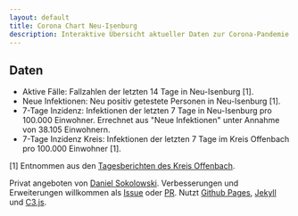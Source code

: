 ```yaml
---
layout: default
title: Corona Chart Neu-Isenburg
description: Interaktive Übersicht aktueller Daten zur Corona-Pandemie in Neu-Isenburg.
---
```


<div id="chart"></div>

## Daten

* Aktive Fälle: Fallzahlen der letzten 14 Tage in Neu-Isenburg [1].
* Neue Infektionen: Neu positiv getestete Personen in Neu-Isenburg [1].
* 7-Tage Inzidenz: Infektionen der letzten 7 Tage in Neu-Isenburg pro 100.000 Einwohner. Errechnet aus "Neue Infektionen" unter Annahme von 38.105 Einwohnern.
* 7-Tage Inzidenz Kreis: Infektionen der letzten 7 Tage im Kreis Offenbach pro 100.000 Einwohner [1].

[1] Entnommen aus den [Tagesberichten des Kreis Offenbach](https://www.kreis-offenbach.de/Themen/Gesundheit-Verbraucher-schutz/akut/Corona/Corona-Entwicklung/).

Privat angeboten von [Daniel Sokolowski](https://dsoko.de). Verbesserungen und Erweiterungen willkommen als [Issue](https://github.com/DSoko2/Corona-NI/issues) oder [PR](https://github.com/DSoko2/Corona-NI/pulls). Nutzt [Github Pages](https://pages.github.com/), [Jekyll](https://jekyllrb.com/) und [C3.js](https://c3js.org).

<!-- Load c3.css -->
<link href="assets/c3.min.css" rel="stylesheet">

<!-- Load d3.js and c3.js -->
<script src="assets/d3.min.js" charset="utf-8"></script>
<script src="assets/c3.min.js"></script>
<script type="text/javascript">
	const data = [
		["30.09.20",18,5],
		["01.10.20",17,0],
		["02.10.20",19,4],
		["03.10.20",21,2],
		["04.10.20",24,1],
		["05.10.20",24,0],
		["06.10.20",18,1],
		["07.10.20",22,6],
		["08.10.20",29,8],
		["09.10.20",26,2],
		["10.10.20",28,3],
		["11.10.20",32,5],
		["12.10.20",33,1],
		["13.10.20",32,1],
		["14.10.20",30,3],
		["15.10.20",36,6],
		["16.10.20",41,6],
		["17.10.20",47,5],
		["18.10.20",51,4],
		["19.10.20",53,4],
		["20.10.20",54,2],
		["21.10.20",60,9],
		["22.10.20",65,7],
		["23.10.20",65,5],
		["24.10.20",72,10],
		["25.10.20",75,3],
		["26.10.20",null,6],
		["27.10.20",72,8],
		["28.10.20",75,13],
		["29.10.20",91,20],
		["30.10.20",94,13],
		["31.10.20",103,14],
		["01.11.20",117,21],
		["02.11.20",127,17],
		["03.11.20",133,12],
		["04.11.20",145,24],
		["05.11.20",146,11],
		["06.11.20",158,19],
		["07.11.20",175,23],
		["08.11.20",179,14],
		["09.11.20",192,15],
		["10.11.20",198,9],
		["11.11.20",206,14],
		["12.11.20",208,21],
		["13.11.20",213,14],
		["14.11.20",206,18],
		["15.11.20",205,12],
		["16.11.20",209,22],
		["17.11.20",204,7],
		["18.11.20",188,23],
		["19.11.20",191,13],
		["20.11.20",190,18],
		["21.11.20",189,18],
		["22.11.20",188,7],
		["23.11.20",193,11,1573,230.2],
		["24.11.20",196,11,1583,218.7],
		["25.11.20",195,14,1518,222.6]
	];
	const population = 38105; // Wikipedia as of 31.12.2019
	const date = ['date'].concat(data.map(v => v[0]));
	const activeCases = ['Aktive Fälle'].concat(data.map(v => v[1]));
	const newInfections = ['Neue Infektionen'].concat(data.map(v => v[2]));
	// const sevenDaysIncidenceRegion = ['7-Tage Inzidenz Kreis'].concat(data.map(v => v[4]));
	const sevenDaysInfections = ['7-Tage Infektionen', null, null, null, null, null, null].concat(
		[...Array(newInfections.length - 6).keys()]
			.map(firstDay => newInfections.slice(firstDay+1,firstDay+8)
			.reduce((sum, summand) => sum + summand, 0)));
	const sevenDaysIncidence = ['7-Tage Inzidenz'].concat(sevenDaysInfections.slice(1).map(v => v === null ? null : Number(100000.0 * v / population).toFixed(1)));
	const chart = c3.generate({
	    bindto: '#chart',
	    size: {
			height: 580,
	    },
	    data: {
	    	x: 'date',
	    	xFormat: '%d\.%m\.%y',
	    	columns: [date, activeCases, newInfections, sevenDaysIncidence],
	    	axes: {
	    		'Neue Infektionen': 'y2'
	    	},
		    types: {
		    	'Neue Infektionen': 'bar'
		    },
		    colors: {
		    	// https://learnui.design/tools/data-color-picker.html#palette
		    	'Neue Infektionen': '#FDA',
		    	'Aktive Fälle': '#ffa600',
		    	'7-Tage Inzidenz': '#bc5090',
		    	'7-Tage Inzidenz Kreis': '#003f5c',
			},
	    },
	    axis: {
	        x: {
	            type: 'timeseries',
	            tick: {
	                format: '%d.%m.%y',
                    fit:true,
                    culling: {
                        max: window.innerWidth > 500 ? 8 : 5
                    }
	            }
		    },
	        y2: {
	            show: true
	        }
   		},
	    subchart: {
	        show: true
	    },
	    zoom: {
	        enabled: true
	    }
	});
</script>